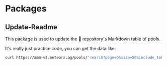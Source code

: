 # Packages

## Update-Readme

This package is used to update the 🧀 repository's Markdown table of pools. 

It's really just practice code, you can get the data like:

```bash
curl https://amm-v2.meteora.ag/pools/'search?page=0&size=50&include_token_mints=A3hzGcTxZNSc7744CWB2LR5Tt9VTtEaQYpP6nwripump'
```